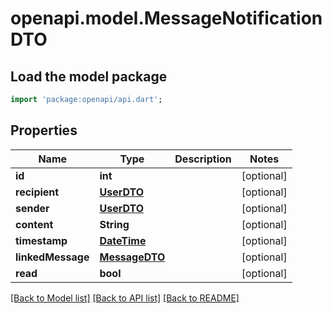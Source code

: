 # openapi.model.MessageNotificationDTO

## Load the model package
```dart
import 'package:openapi/api.dart';
```

## Properties
Name | Type | Description | Notes
------------ | ------------- | ------------- | -------------
**id** | **int** |  | [optional] 
**recipient** | [**UserDTO**](UserDTO.md) |  | [optional] 
**sender** | [**UserDTO**](UserDTO.md) |  | [optional] 
**content** | **String** |  | [optional] 
**timestamp** | [**DateTime**](DateTime.md) |  | [optional] 
**linkedMessage** | [**MessageDTO**](MessageDTO.md) |  | [optional] 
**read** | **bool** |  | [optional] 

[[Back to Model list]](../README.md#documentation-for-models) [[Back to API list]](../README.md#documentation-for-api-endpoints) [[Back to README]](../README.md)


